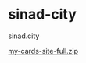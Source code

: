 # sinad-city
sinad.city

[my-cards-site-full.zip](https://github.com/user-attachments/files/19495877/my-cards-site-full.zip)
